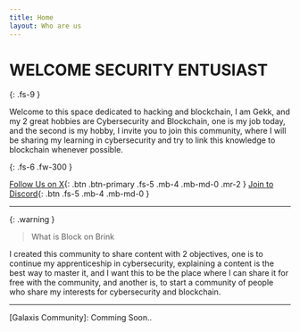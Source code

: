 ```yaml
---
title: Home
layout: Who are us
---
```


# WELCOME SECURITY ENTUSIAST
{: .fs-9 }

Welcome to this space dedicated to hacking and blockchain, I am Gekk, and my 2 great hobbies are Cybersecurity and Blockchain, one is my job today, and the second is my hobby, I invite you to join this community, where I will be sharing my learning in cybersecurity and try to link this knowledge to blockchain whenever possible.

{: .fs-6 .fw-300 }

[Follow Us on X](https://x.com/blockonbrink){: .btn .btn-primary .fs-5 .mb-4 .mb-md-0 .mr-2 }
[Join to Discord](https://discord.gg/3HDH5B9uqD){: .btn .fs-5 .mb-4 .mb-md-0 }

---

{: .warning }
> What is Block on Brink 

I created this community to share content with 2 objectives, one is to continue my apprenticeship in cybersecurity, explaining a content is the best way to master it, and I want this to be the place where I can share it for free with the community, and another is, to start a community of people who share my interests for cybersecurity and blockchain.


----

[X]: https://x.com/blockonbrink 
[GitHub]: https://wanderjosea.github.io/ontheblockedge.github.io/
[Discord]: https://discord.gg/3HDH5B9uqD
[Galaxis Community]: Comming Soon..
